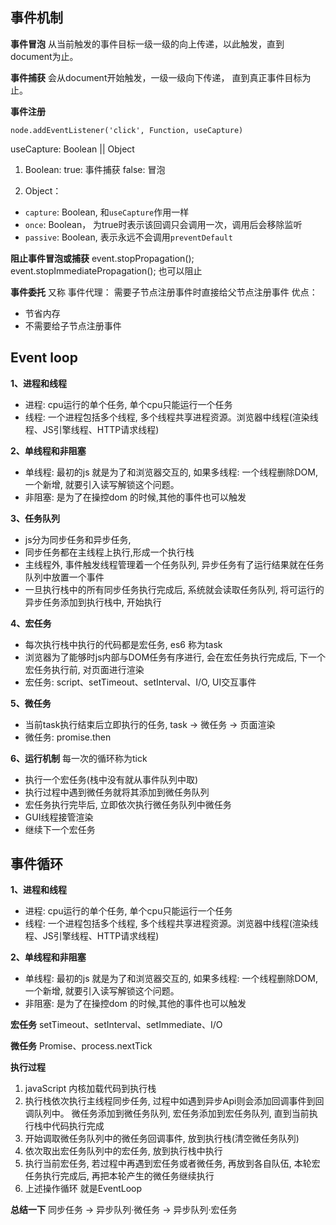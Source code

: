 ## 事件机制
**事件冒泡**
  从当前触发的事件目标一级一级的向上传递，以此触发，直到document为止。

**事件捕获**
  会从document开始触发，一级一级向下传递， 直到真正事件目标为止。

**事件注册**
```type='javascript'
node.addEventListener('click', Function, useCapture)
```
useCapture: Boolean || Object
1. Boolean: 
  true: 事件捕获
  false: 冒泡

2. Object：
  - `capture`: Boolean, 和`useCapture`作用一样
  - `once`: Boolean， 为true时表示该回调只会调用一次，调用后会移除监听
  - `passive`: Boolean, 表示永远不会调用`preventDefault` 

**阻止事件冒泡或捕获** 
  event.stopPropagation();
  event.stopImmediatePropagation(); 也可以阻止

**事件委托**
又称 事件代理： 需要子节点注册事件时直接给父节点注册事件
优点：
  - 节省内存
  - 不需要给子节点注册事件
　
## Event loop
**1、进程和线程**
  - 进程: cpu运行的单个任务, 单个cpu只能运行一个任务
  - 线程: 一个进程包括多个线程, 多个线程共享进程资源。浏览器中线程(渲染线程、JS引擎线程、HTTP请求线程)

**2、单线程和非阻塞**
  - 单线程: 最初的js 就是为了和浏览器交互的, 如果多线程: 一个线程删除DOM, 一个新增, 就要引入读写解锁这个问题。
  - 非阻塞: 是为了在操控dom 的时候,其他的事件也可以触发

**3、任务队列**
  - js分为同步任务和异步任务, 
  - 同步任务都在主线程上执行,形成一个执行栈
  - 主线程外, 事件触发线程管理着一个任务队列, 异步任务有了运行结果就在任务队列中放置一个事件
  - 一旦执行栈中的所有同步任务执行完成后, 系统就会读取任务队列, 将可运行的异步任务添加到执行栈中, 开始执行

**4、宏任务**
  - 每次执行栈中执行的代码都是宏任务, es6 称为task
  - 浏览器为了能够时js内部与DOM任务有序进行, 会在宏任务执行完成后, 下一个宏任务执行前, 对页面进行渲染
  - 宏任务: script、setTimeout、setInterval、I/O, UI交互事件

**5、微任务**
  - 当前task执行结束后立即执行的任务, task -> 微任务 -> 页面渲染
  - 微任务: promise.then

**6、运行机制**
  每一次的循环称为tick
  - 执行一个宏任务(栈中没有就从事件队列中取)
  - 执行过程中遇到微任务就将其添加到微任务队列
  - 宏任务执行完毕后, 立即依次执行微任务队列中微任务
  - GUI线程接管渲染
  - 继续下一个宏任务

## 事件循环
  **1、进程和线程**
  - 进程: cpu运行的单个任务, 单个cpu只能运行一个任务
  - 线程: 一个进程包括多个线程, 多个线程共享进程资源。浏览器中线程(渲染线程、JS引擎线程、HTTP请求线程)

  **2、单线程和非阻塞**
  - 单线程: 最初的js 就是为了和浏览器交互的, 如果多线程: 一个线程删除DOM, 一个新增, 就要引入读写解锁这个问题。
  - 非阻塞: 是为了在操控dom 的时候,其他的事件也可以触发

  **宏任务**
  setTimeout、setInterval、setImmediate、I/O

  **微任务**
  Promise、process.nextTick

  **执行过程**
  1. javaScript 内核加载代码到执行栈
  2. 执行栈依次执行主线程同步任务, 过程中如遇到异步Api则会添加回调事件到回调队列中。 微任务添加到微任务队列, 宏任务添加到宏任务队列, 直到当前执行栈中代码执行完成
  3. 开始调取微任务队列中的微任务回调事件, 放到执行栈(清空微任务队列)
  4. 依次取出宏任务队列中的宏任务, 放到执行栈中执行 
  5. 执行当前宏任务, 若过程中再遇到宏任务或者微任务, 再放到各自队伍, 本轮宏任务执行完成后, 再把本轮产生的微任务继续执行
  6. 上述操作循环 就是EventLoop

  **总结一下** 
    同步任务 -> 异步队列·微任务 -> 异步队列·宏任务

  